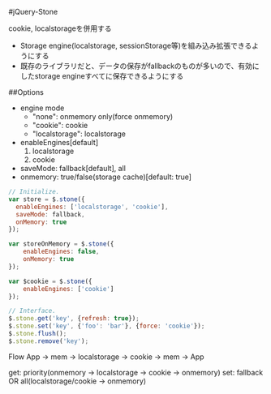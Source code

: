#jQuery-Stone

cookie, localstorageを併用する

* Storage engine(localstorage, sessionStorage等)を組み込み拡張できるようにする
* 既存のライブラリだと、データの保存がfallbackのものが多いので、有効にしたstorage engineすべてに保存できるようにする


##Options
* engine mode
	* "none": onmemory only(force onmemory)
	* "cookie": cookie
	* "localstorage": localstorage
* enableEngines[default]
   1. localstorage
   2. cookie
* saveMode: fallback[default], all
* onmemory: true/false(storage cache)[default: true]

```Javascript
// Initialize.
var store = $.stone({
  enableEngines: ['localstorage', 'cookie'],
  saveMode: fallback,
  onMemory: true
});

var storeOnMemory = $.stone({
    enableEngines: false,
    onMemory: true
});

var $cookie = $.stone({
    enableEngines: ['cookie']
});

// Interface.
$.stone.get('key', {refresh: true});
$.stone.set('key', {'foo': 'bar'}, {force: 'cookie'});
$.stone.flush();
$.stone.remove('key');
```

Flow
    App -> mem -> localstorage -> cookie -> mem -> App

get: priority(onmemory -> localstorage -> cookie -> onmemory)
set: fallback OR all(localstorage/cookie -> onmemory)
